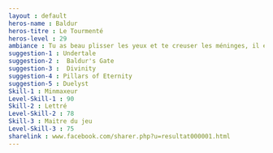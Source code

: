 ```yaml
---
layout : default
heros-name : Baldur
heros-titre : Le Tourmenté
heros-level : 29
ambiance : Tu as beau plisser les yeux et te creuser les méninges, il est fort probable que tu n'aies jamais investi un point d'attribut dans la caractéristique "charisme" dans un jeu de rôle.
suggestion-1 : Undertale
suggestion-2 :  Baldur's Gate
suggestion-3 :  Divinity 
suggestion-4 : Pillars of Eternity
suggestion-5 : Duelyst
Skill-1 : Minmaxeur
Level-Skill-1 : 90
Skill-2 : Lettré
Level-Skill-2 : 78
Skill-3 : Maitre du jeu
Level-Skill-3 : 75
sharelink : www.facebook.com/sharer.php?u=resultat000001.html
---
```

